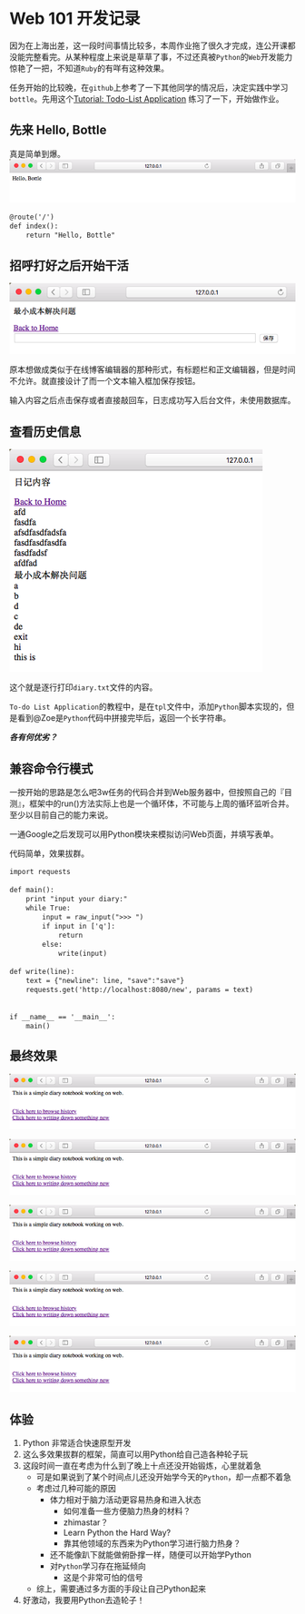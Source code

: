 # Web 101 开发记录

因为在上海出差，这一段时间事情比较多，本周作业拖了很久才完成，连公开课都没能完整看完。从某种程度上来说是草草了事，不过还真被`Python`的`Web`开发能力惊艳了一把，不知道`Ruby`的有咩有这种效果。

任务开始的比较晚，在`github`上参考了一下其他同学的情况后，决定实践中学习`bottle`。先用这个[Tutorial: Todo-List Application](http://bottlepy.org/docs/dev/tutorial_app.html) 练习了一下，开始做作业。

## 先来 Hello, Bottle
真是简单到爆。
![HelloBottle.png](./HelloBottle.png)

```
@route('/')
def index():
	return "Hello, Bottle"
```

## 招呼打好之后开始干活
![WriteNew.png](./WriteNew.png)

原本想做成类似于在线博客编辑器的那种形式，有标题栏和正文编辑器，但是时间不允许。就直接设计了而一个文本输入框加保存按钮。

输入内容之后点击保存或者直接敲回车，日志成功写入后台文件，未使用数据库。

## 查看历史信息
![CheckHistory.png](./CheckHistory.png)

这个就是逐行打印`diary.txt`文件的内容。

`To-do List Application`的教程中，是在`tpl`文件中，添加`Python`脚本实现的，但是看到@Zoe是`Python`代码中拼接完毕后，返回一个长字符串。

***各有何优劣？***	

## 兼容命令行模式
一按开始的思路是怎么吧3w任务的代码合并到Web服务器中，但按照自己的『目测』，框架中的run()方法实际上也是一个循环体，不可能与上周的循环监听合并。至少以目前自己的能力来说。

一通Google之后发现可以用Python模块来模拟访问Web页面，并填写表单。

代码简单，效果拔群。

```
import requests

def main():
	print "input your diary:"
	while True:
		input = raw_input(">>> ")
		if input in ['q']:
			return
		else:
			write(input)
			
def write(line):
	text = {"newline": line, "save":"save"}
	requests.get('http://localhost:8080/new', params = text)
	
	
if __name__ == '__main__':
	main()
```

## 最终效果
![showcase-0.png](./showcase-0.png)

![showcase-2.png](./showcase-0.png)

![showcase-3.png](./showcase-0.png)

![showcase-4.png](./showcase-0.png)

![showcase-5.png](./showcase-0.png)


## 体验

1. Python 非常适合快速原型开发
2. 这么多效果拔群的框架，简直可以用Python给自己造各种轮子玩
3. 这段时间一直在考虑为什么到了晚上十点还没开始锻炼，心里就着急
	* 可是如果说到了某个时间点儿还没开始学今天的`Python`，却一点都不着急
	* 考虑过几种可能的原因
		* 体力相对于脑力活动更容易热身和进入状态
			* 如何准备一些方便脑力热身的材料？
			* zhimastar？
			* Learn Python the Hard Way?
			* 靠其他领域的东西来为Python学习进行脑力热身？
		* 还不能像趴下就能做俯卧撑一样，随便可以开始学Python
		* 对`Python`学习存在拖延倾向
			* 这是个非常可怕的信号
	* 综上，需要通过多方面的手段让自己Python起来
4. 好激动，我要用Python去造轮子！